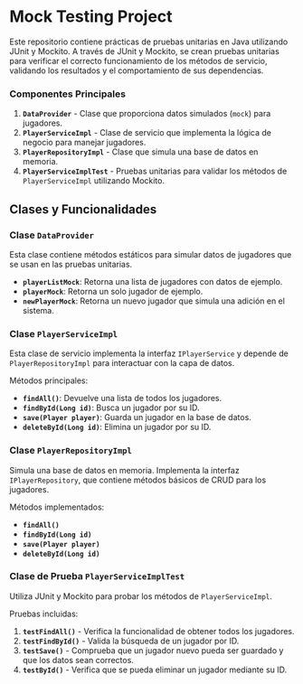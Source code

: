 # Mock Testing Project

Este repositorio contiene prácticas de pruebas unitarias en Java utilizando JUnit y Mockito. 
A través de JUnit y Mockito, se crean pruebas unitarias para verificar el correcto funcionamiento de los métodos de servicio, validando los resultados y el comportamiento de sus dependencias.

### Componentes Principales

1. **`DataProvider`** - Clase que proporciona datos simulados (`mock`) para jugadores.
2. **`PlayerServiceImpl`** - Clase de servicio que implementa la lógica de negocio para manejar jugadores.
3. **`PlayerRepositoryImpl`** - Clase que simula una base de datos en memoria.
4. **`PlayerServiceImplTest`** - Pruebas unitarias para validar los métodos de `PlayerServiceImpl` utilizando Mockito.

## Clases y Funcionalidades

### Clase `DataProvider`

Esta clase contiene métodos estáticos para simular datos de jugadores que se usan en las pruebas unitarias.

- **`playerListMock`**: Retorna una lista de jugadores con datos de ejemplo.
- **`playerMock`**: Retorna un solo jugador de ejemplo.
- **`newPlayerMock`**: Retorna un nuevo jugador que simula una adición en el sistema.

### Clase `PlayerServiceImpl`

Esta clase de servicio implementa la interfaz `IPlayerService` y depende de `PlayerRepositoryImpl` para interactuar con la capa de datos. 

Métodos principales:
- **`findAll()`**: Devuelve una lista de todos los jugadores.
- **`findById(Long id)`**: Busca un jugador por su ID.
- **`save(Player player)`**: Guarda un jugador en la base de datos.
- **`deleteById(Long id)`**: Elimina un jugador por su ID.

### Clase `PlayerRepositoryImpl`

Simula una base de datos en memoria. Implementa la interfaz `IPlayerRepository`, que contiene métodos básicos de CRUD para los jugadores.

Métodos implementados:
- **`findAll()`**
- **`findById(Long id)`**
- **`save(Player player)`**
- **`deleteById(Long id)`**

### Clase de Prueba `PlayerServiceImplTest`

Utiliza JUnit y Mockito para probar los métodos de `PlayerServiceImpl`.

Pruebas incluidas:
1. **`testFindAll()`** - Verifica la funcionalidad de obtener todos los jugadores.
2. **`testFindById()`** - Valida la búsqueda de un jugador por ID.
3. **`testSave()`** - Comprueba que un jugador nuevo pueda ser guardado y que los datos sean correctos.
4. **`testById()`** - Verifica que se pueda eliminar un jugador mediante su ID.
